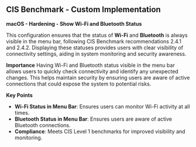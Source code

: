 ## CIS Benchmark - Custom Implementation

**macOS - Hardening - Show Wi-Fi and Bluetooth Status**
  
This configuration ensures that the status of **Wi-Fi** and **Bluetooth** is always visible in the menu bar, following CIS Benchmark recommendations 2.4.1 and 2.4.2. 
Displaying these statuses provides users with clear visibility of connectivity settings, aiding in system monitoring and security awareness.  

**Importance**
Having Wi-Fi and Bluetooth status visible in the menu bar allows users to quickly check connectivity and identify any unexpected changes. 
This helps maintain security by ensuring users are aware of active connections that could expose the system to potential risks.  

**Key Points** 
- **Wi-Fi Status in Menu Bar**: Ensures users can monitor Wi-Fi activity at all times.  
- **Bluetooth Status in Menu Bar**: Ensures users are aware of active Bluetooth connections.  
- **Compliance**: Meets CIS Level 1 benchmarks for improved visibility and monitoring.  




